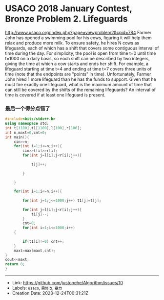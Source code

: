 # USACO 2018 January Contest, Bronze Problem 2. Lifeguards

http://www.usaco.org/index.php?page=viewproblem2&cpid=784
Farmer John has opened a swimming pool for his cows, figuring it will help them relax and produce more milk.
To ensure safety, he hires N cows as lifeguards, each of which has a shift that covers some contiguous interval of time during the day. For simplicity, the pool is open from time t=0 until time t=1000 on a daily basis, so each shift can be described by two integers, giving the time at which a cow starts and ends her shift. For example, a lifeguard starting at time t=4 and ending at time t=7 covers three units of time (note that the endpoints are "points" in time).
Unfortunately, Farmer John hired 1 more lifeguard than he has the funds to support. Given that he must fire exactly one lifeguard, what is the maximum amount of time that can still be covered by the shifts of the remaining lifeguards? An interval of time is covered if at least one lifeguard is present.
### 最后一个得分点错了
```c++
#include<bits/stdc++.h>
using namespace std;
int t[1100],t1[1100],l[100],r[100];
int n,maxt=0,cnt=0;
int main(){
	cin>>n;
	for(int i=1;i<=n;i++){
		cin>>l[i]>>r[i];
		for(int j=l[i];j<r[i];j++){
		
			t[j]++;
			
		}
	
	}

	for(int i=1;i<=n;i++){
		
		for(int j=1;j<=1000;j++) t1[j]=t[j];
		
		for(int j=l[i];j<r[i];j++){
			t1[j]--;
		}
		cnt=0;
		for(int i=1;i<=1000;i++) 
	{
	
		if(t1[i]!=0) cnt++;
	}
	maxt=max(maxt,cnt);
}
cout<<maxt;
return 0;
}
```

---

* Link: https://github.com/justonehe/Algorithm/issues/10
* Labels: `usaco`, `需修改`, `暴力`
* Creation Date: 2023-12-24T00:31:21Z
